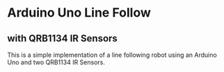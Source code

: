 # Arduino Uno Line Follow 
## with QRB1134 IR Sensors

This is a simple implementation of a line following robot using an Arduino Uno and two QRB1134 IR Sensors.